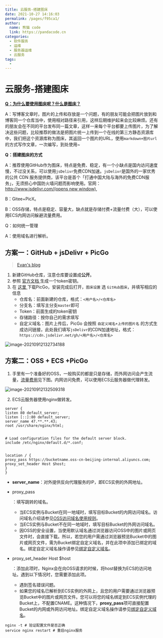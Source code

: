 ```yaml
---
title: 云服务-搭建图床
date: 2021-10-27 14:16:03
permalink: /pages/f95ca1/
author: 
  name: 熊猫 code
  link: https://pandacode.cn
categories: 
  - 软件服务
  - 运维
  - 服务器运维
  - 云服务
tags: 
  - 
---
```


# 云服务-搭建图床

[**Q：为什么要使用图床呢？什么是图床？**](https://xugaoyi.com/pages/a5f73af5185fdf0a/#%E5%89%8D%E8%A8%80)

A：写博客文章时，图片的上传和存放是一个问题，有的朋友可能会把图片放到和博客同一个仓库当中，使用相对路径来引用，这样后期维护起来会比较麻烦。还有的朋友会在不同的平台发布同一篇文章，这样一来每个平台都要上传图片，为了解决这些问题，比较推荐的做法是把图片统一上传到一个在线的第三方静态资源库中，我们把这个资源库称为图床，其返回一个图片的URL，使用`markdown+图片url`的方式写作文章，一次编写，到处使用~

**Q：搭建图床的方式**

A：推荐使用GitHub作为图床，特点是免费、稳定，有一个小缺点是国内访问速度慢，不过没关系，可以使用`jsDelivr`免费CDN加速。`jsDelivr`是国外的一家优秀的公共 CDN 服务提供商，该平台是首个「打通中国大陆与海外的免费CDN服务」，无须担心中国防火墙问题而影响使用。官网：[http://www.jsdelivr.com/(opens new window)](http://www.jsdelivr.com/),

B：Gitee+PicX。

B：OSS存储，特点是稳定、容量大，缺点就是存储付费+流量付费（大），可以使用ECS内网访问躲避流量费用。

Q：如何统一管理

A：使用域名进行解析。

## 方案一：GitHub + jsDelivr + PicGo

> [Evan's blog](https://xugaoyi.com/pages/a5f73af5185fdf0a/)

1. 新建GitHub仓库，注意仓库要设置成**公开**。
2. 参照 [官方文档 ](https://help.github.com/en/github/authenticating-to-github/creating-a-personal-access-token-for-the-command-line)生成一个token密钥。
3. 在 [这里 ](https://github.com/Molunerfinn/picgo/releases)下载PicGo，安装完成后打开，`图床设置` 选 `GitHub图床`，并填写相应的信息
   - 仓库名：前面新建的仓库，格式：`<用户名>/<仓库名>`
   - 分支名：填写主分支`master`即可
   - Token：前面生成的token密钥
   - 存储路径：按你自己的需求填写
   - 自定义域名：图片上传后，PicGo 会按照 `自定义域名+上传的图片名` 的方式生成访问链接，此处我们填写`jsDelivr`的CDN加速地址，格式：`https://cdn.jsdelivr.net/gh/<用户名>/<仓库名>`

![image-20210912132734188](https://file.pandacode.cn//blog/202109121328260.png)

## 方案二：OSS + ECS +PicGo

1. 手里有一个准备好的OSS，一般购买的都是只是存储，而外网访问会产生流量，[流量费用](https://www.aliyun.com/price/product?spm=a2c4g.11186623.0.0.6eb32845s433Ab#/oss/detail/ossbag)见下图。内网访问免费，可以使用ECS云服务器做代理转发。

![image-20210912132509318](https://file.pandacode.cn//blog/202109121325802.png)

2. ECS云服务器使用nginx做转发。

```
server {
listen 80 default_server;
listen [::]:80 default_server;
server_name 47.**.**.43; 
root /usr/share/nginx/html;


# Load configuration files for the default server block.
include /etc/nginx/default.d/*.conf;


location / {
proxy_pass https://bucketname.oss-cn-beijing-internal.aliyuncs.com; 
proxy_set_header Host $host; 
}
}
```

- **server_name**：对外提供反向代理服务的IP，即ECS实例的外网地址。

- proxy_pass

  ：填写跳转的域名。

  - 当ECS实例与Bucket在同一地域时，填写目标Bucket的内网访问域名。访问域名介绍请参见[OSS访问域名使用规则](https://help.aliyun.com/document_detail/31834.htm#concept-hh2-4tv-tdb)。
  - 当ECS实例与Bucket不在同一地域时，填写目标Bucket的外网访问域名。
  - 因OSS的安全设置，当使用默认域名通过浏览器访问OSS中的图片或网页文件时，会直接下载。所以，若您的用户需通过浏览器预览Bucket中的图片或网页文件，需为Bucket绑定自定义域名，并在此项中添加已绑定的域名。绑定自定义域名操作请参见[绑定自定义域名](https://help.aliyun.com/document_detail/31902.htm#concept-ozw-m2r-5fb)。

- proxy_set_header Host $host

  ：添加此项时，Nginx会在向OSS请求的时候，将host替换为ECS的访问地址。遇到以下情况时，您需要添加此项。

  - 遇到签名错误问题。
  - 如果您的域名已解析到ECS实例的外网上，且您的用户需要通过浏览器预览Bucket中的图片或网页文件。您可以将您的域名绑定到ECS实例代理的Bucket上，不配置CNAME。这种情况下，**proxy_pass**项可直接配置Bucket的内网或外网访问地址。绑定自定义域名操作请参见[绑定自定义域名](https://help.aliyun.com/document_detail/31902.htm#concept-ozw-m2r-5fb)。

```shell
nginx -t # 验证配置文件是否正确
service nginx restart # 重启nginx服务
```

